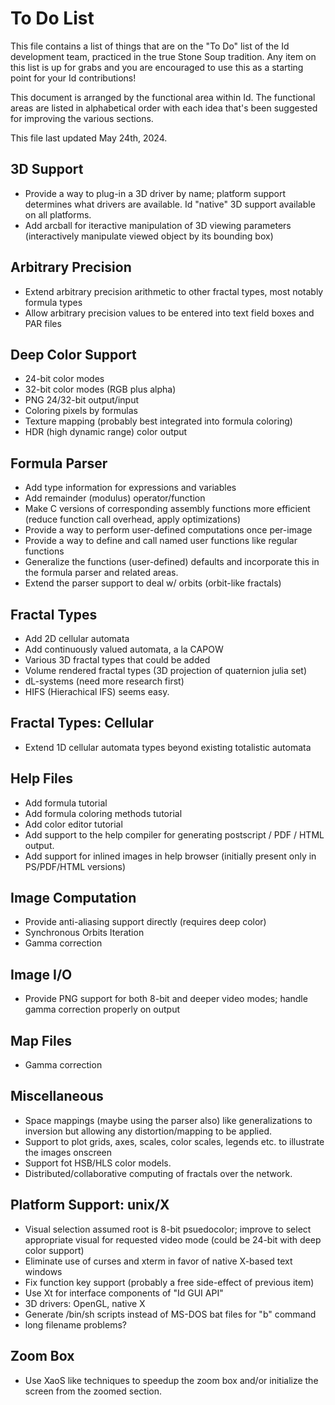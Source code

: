 # To Do List

This file contains a list of things that are on the "To Do" list of
the Id development team, practiced in the true Stone Soup
tradition.  Any item on this list is up for grabs and you are
encouraged to use this as a starting point for your Id
contributions!

This document is arranged by the functional area within Id.  The
functional areas are listed in alphabetical order with each idea
that's been suggested for improving the various sections.

This file last updated May 24th, 2024.

##  3D Support
- Provide a way to plug-in a 3D driver by name; platform support
  determines what drivers are available.  Id "native" 3D support
  available on all platforms.
- Add arcball for iteractive manipulation of 3D viewing parameters
  (interactively manipulate viewed object by its bounding box)

## Arbitrary Precision
- Extend arbitrary precision arithmetic to other fractal types, most
  notably formula types
- Allow arbitrary precision values to be entered into text field boxes
  and PAR files

## Deep Color Support
- 24-bit color modes
- 32-bit color modes (RGB plus alpha)
- PNG 24/32-bit output/input
- Coloring pixels by formulas
- Texture mapping (probably best integrated into formula coloring)
- HDR (high dynamic range) color output

## Formula Parser
- Add type information for expressions and variables
- Add remainder (modulus) operator/function
- Make C versions of corresponding assembly functions more efficient
  (reduce function call overhead, apply optimizations)
- Provide a way to perform user-defined computations once per-image
- Provide a way to define and call named user functions like regular
  functions
- Generalize the functions (user-defined) defaults and incorporate
  this in the formula parser and related areas.
- Extend the parser support to deal w/ orbits (orbit-like fractals)

## Fractal Types
- Add 2D cellular automata
- Add continuously valued automata, a la CAPOW
- Various 3D fractal types that could be added
- Volume rendered fractal types (3D projection of quaternion julia set)
- dL-systems (need more research first)
- HIFS (Hierachical IFS) seems easy.

## Fractal Types: Cellular
- Extend 1D cellular automata types beyond existing totalistic automata

## Help Files
- Add formula tutorial
- Add formula coloring methods tutorial
- Add color editor tutorial
- Add support to the help compiler for generating postscript / PDF /
  HTML output.
- Add support for inlined images in help browser (initially present
  only in PS/PDF/HTML versions)

## Image Computation
- Provide anti-aliasing support directly (requires deep color)
- Synchronous Orbits Iteration
- Gamma correction

## Image I/O
- Provide PNG support for both 8-bit and deeper video modes; handle
  gamma correction properly on output

## Map Files
- Gamma correction

## Miscellaneous
- Space mappings (maybe using the parser also) like generalizations to
  inversion but allowing any distortion/mapping to be applied.
- Support to plot grids, axes, scales, color scales, legends etc. to
  illustrate the images onscreen
- Support fot HSB/HLS color models.
- Distributed/collaborative computing of fractals over the network.

## Platform Support: unix/X
- Visual selection assumed root is 8-bit psuedocolor; improve to
  select appropriate visual for requested video mode (could be 24-bit
  with deep color support)
- Eliminate use of curses and xterm in favor of native X-based text
  windows
- Fix function key support (probably a free side-effect of previous item)
- Use Xt for interface components of "Id GUI API"
- 3D drivers: OpenGL, native X
- Generate /bin/sh scripts instead of MS-DOS bat files for "b" command
- long filename problems?

## Zoom Box
- Use XaoS like techniques to speedup the zoom box and/or initialize
  the screen from the zoomed section.
